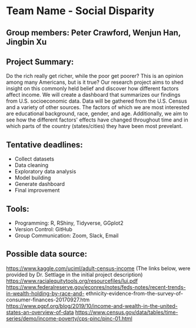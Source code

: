 # Team Name - Social Disparity

## Group members: Peter Crawford, Wenjun Han, Jingbin Xu

## Project Summary:
Do the rich really get richer, while the poor get poorer? This is an opinion among many Americans, but is it true? Our research project aims to shed insight on this commonly held belief and discover how different factors affect income. We will create a dashboard that summarizes our findings from U.S. socioeconomic data. Data will be gathered from the U.S. Census and a variety of other sources. The factors of which we are most interested are educational background, race, gender, and age. Additionally, we aim to see how the different factors' effects have changed throughout time and in which parts of the country (states/cities) they have been most prevelant.

## Tentative deadlines:
* Collect datasets
* Data cleaning
* Exploratory data analysis
* Model building
* Generate dashboard
* Final improvement

## Tools:
* Programming: R, RShiny, Tidyverse, GGplot2
* Version Control: GitHub
* Group Communication: Zoom, Slack, Email

## Possible data source:
https://www.kaggle.com/uciml/adult-census-income
(The links below, were provided by Dr. Settlage in the initial project description)
https://www.racialequitytools.org/resourcefiles/lui.pdf 
https://www.federalreserve.gov/econres/notes/feds-notes/recent-trends-in-wealth-holding-by-race-and- ethnicity-evidence-from-the-survey-of-consumer-finances-20170927.htm 
https://www.pgpf.org/blog/2019/10/income-and-wealth-in-the-united-states-an-overview-of-data 
https://www.census.gov/data/tables/time-series/demo/income-poverty/cps-pinc/pinc-01.html


